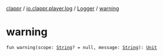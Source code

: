 [clappr](../../index.md) / [io.clappr.player.log](../index.md) / [Logger](index.md) / [warning](./warning.md)

# warning

`fun warning(scope: `[`String`](https://kotlinlang.org/api/latest/jvm/stdlib/kotlin/-string/index.html)`? = null, message: `[`String`](https://kotlinlang.org/api/latest/jvm/stdlib/kotlin/-string/index.html)`): `[`Unit`](https://kotlinlang.org/api/latest/jvm/stdlib/kotlin/-unit/index.html)